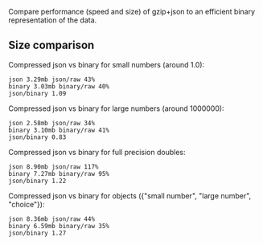 Compare performance (speed and size) of gzip+json to an efficient binary representation of the data.

Size comparison
---------------

Compressed json vs binary for small numbers (around 1.0):

    json 3.29mb json/raw 43%
    binary 3.03mb binary/raw 40%
    json/binary 1.09

Compressed json vs binary for large numbers (around 1000000):

    json 2.58mb json/raw 34%
    binary 3.10mb binary/raw 41%
    json/binary 0.83

Compressed json vs binary for full precision doubles:

    json 8.90mb json/raw 117%
    binary 7.27mb binary/raw 95%
    json/binary 1.22

Compressed json vs binary for objects ({"small number", "large number", "choice"}):

    json 8.36mb json/raw 44%
    binary 6.59mb binary/raw 35%
    json/binary 1.27
